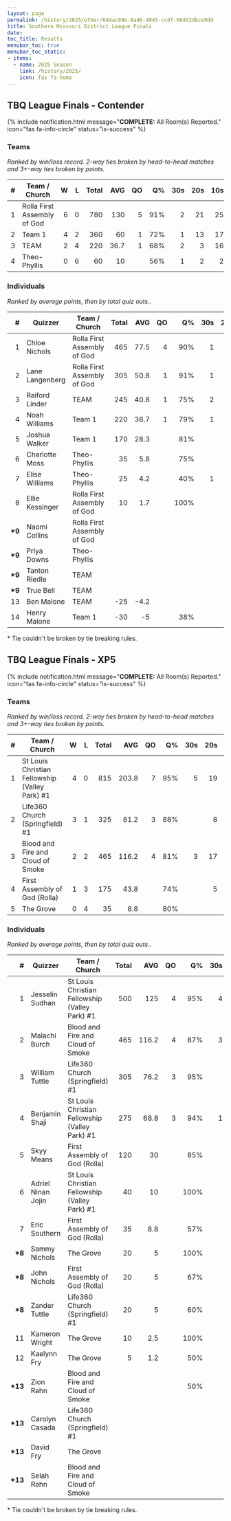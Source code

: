 ```yaml
---
layout: page
permalink: /history/2025/other/64dac89e-8a46-4045-cc0f-08dd2dbce9dd
title: Southern Missouri District League Finals
date: 
toc_title: Results
menubar_toc: true
menubar_toc_static:
- items:
  - name: 2025 Season
    link: /history/2025/
    icon: fas fa-home
---
```



## TBQ League Finals - Contender

{% include notification.html
   message="<b>COMPLETE:</b> All Room(s) Reported."
   icon="fas fa-info-circle"
   status="is-success" %}


### Teams

*Ranked by win/loss record. 2-way ties broken by head-to-head matches and 3+-way ties broken by points.*

| # | Team / Church | W | L | Total | AVG | QO | Q% | 30s | 20s | 10s |
|--:|---|--:|--:|--:|--:|--:|--:|--:|--:|--:|
| 1 | Rolla First Assembly of God | 6 | 0 | 780 | 130 | 5 | 91% | 2 | 21 | 25 |
| 2 | Team 1 | 4 | 2 | 360 | 60 | 1 | 72% | 1 | 13 | 17 |
| 3 | TEAM | 2 | 4 | 220 | 36.7 | 1 | 68% | 2 | 3 | 16 |
| 4 | Theo-Phyllis | 0 | 6 | 60 | 10 |  | 56% | 1 | 2 | 2 |

### Individuals

*Ranked by average points, then by total quiz outs..*

| # | Quizzer | Team / Church | Total | AVG | QO | Q% | 30s | 20s | 10s |
|--:|---|---|--:|--:|--:|--:|--:|--:|--:|
| 1 | Chloe Nichols | Rolla First Assembly of God | 465 | 77.5 | 4 | 90% | 1 | 12 | 14 |
| 2 | Lane Langenberg | Rolla First Assembly of God | 305 | 50.8 | 1 | 91% | 1 | 9 | 10 |
| 3 | Raiford Linder | TEAM | 245 | 40.8 | 1 | 75% | 2 | 3 | 16 |
| 4 | Noah Williams | Team 1 | 220 | 36.7 | 1 | 79% | 1 | 7 | 7 |
| 5 | Joshua Walker | Team 1 | 170 | 28.3 |  | 81% |  | 6 | 7 |
| 6 | Charlotte Moss | Theo-Phyllis | 35 | 5.8 |  | 75% |  | 1 | 2 |
| 7 | Elise Williams | Theo-Phyllis | 25 | 4.2 |  | 40% | 1 | 1 |  |
| 8 | Ellie Kessinger | Rolla First Assembly of God | 10 | 1.7 |  | 100% |  |  | 1 |
| **\*9** | Naomi Collins | Rolla First Assembly of God |  |  |  |  |  |  |  |
| **\*9** | Priya Downs | Theo-Phyllis |  |  |  |  |  |  |  |
| **\*9** | Tanton Riedle | TEAM |  |  |  |  |  |  |  |
| **\*9** | True Bell | TEAM |  |  |  |  |  |  |  |
| 13 | Ben Malone | TEAM | -25 | -4.2 |  |  |  |  |  |
| 14 | Henry Malone | Team 1 | -30 | -5 |  | 38% |  |  | 3 |

\* Tie couldn't be broken by tie breaking rules.

## TBQ League Finals - XP5

{% include notification.html
   message="<b>COMPLETE:</b> All Room(s) Reported."
   icon="fas fa-info-circle"
   status="is-success" %}


### Teams

*Ranked by win/loss record. 2-way ties broken by head-to-head matches and 3+-way ties broken by points.*

| # | Team / Church | W | L | Total | AVG | QO | Q% | 30s | 20s | 10s |
|--:|---|--:|--:|--:|--:|--:|--:|--:|--:|--:|
| 1 | St Louis Christian Fellowship (Valley Park) #1 | 4 | 0 | 815 | 203.8 | 7 | 95% | 5 | 19 | 16 |
| 2 | Life360 Church (Springfield) #1 | 3 | 1 | 325 | 81.2 | 3 | 88% |  | 8 | 13 |
| 3 | Blood and Fire and Cloud of Smoke | 2 | 2 | 465 | 116.2 | 4 | 81% | 3 | 17 | 2 |
| 4 | First Assembly of God (Rolla) | 1 | 3 | 175 | 43.8 |  | 74% |  | 5 | 12 |
| 5 | The Grove | 0 | 4 | 35 | 8.8 |  | 80% |  |  | 4 |

### Individuals

*Ranked by average points, then by total quiz outs..*

| # | Quizzer | Team / Church | Total | AVG | QO | Q% | 30s | 20s | 10s |
|--:|---|---|--:|--:|--:|--:|--:|--:|--:|
| 1 | Jesselin Sudhan | St Louis Christian Fellowship (Valley Park) #1 | 500 | 125 | 4 | 95% | 4 | 15 | 1 |
| 2 | Malachi Burch | Blood and Fire and Cloud of Smoke | 465 | 116.2 | 4 | 87% | 3 | 17 |  |
| 3 | William Tuttle | Life360 Church (Springfield) #1 | 305 | 76.2 | 3 | 95% |  | 8 | 10 |
| 4 | Benjamin Shaji | St Louis Christian Fellowship (Valley Park) #1 | 275 | 68.8 | 3 | 94% | 1 | 3 | 13 |
| 5 | Skyy Means | First Assembly of God (Rolla) | 120 | 30 |  | 85% |  | 3 | 8 |
| 6 | Adriel Ninan Jojin | St Louis Christian Fellowship (Valley Park) #1 | 40 | 10 |  | 100% |  | 1 | 2 |
| 7 | Eric Southern | First Assembly of God (Rolla) | 35 | 8.8 |  | 57% |  | 1 | 3 |
| **\*8** | Sammy Nichols | The Grove | 20 | 5 |  | 100% |  |  | 2 |
| **\*8** | John Nichols | First Assembly of God (Rolla) | 20 | 5 |  | 67% |  | 1 | 1 |
| **\*8** | Zander Tuttle | Life360 Church (Springfield) #1 | 20 | 5 |  | 60% |  |  | 3 |
| 11 | Kameron Wright | The Grove | 10 | 2.5 |  | 100% |  |  | 1 |
| 12 | Kaelynn Fry | The Grove | 5 | 1.2 |  | 50% |  |  | 1 |
| **\*13** | Zion Rahn | Blood and Fire and Cloud of Smoke |  |  |  | 50% |  |  | 2 |
| **\*13** | Carolyn Casada | Life360 Church (Springfield) #1 |  |  |  |  |  |  |  |
| **\*13** | David Fry | The Grove |  |  |  |  |  |  |  |
| **\*13** | Selah Rahn | Blood and Fire and Cloud of Smoke |  |  |  |  |  |  |  |

\* Tie couldn't be broken by tie breaking rules.

